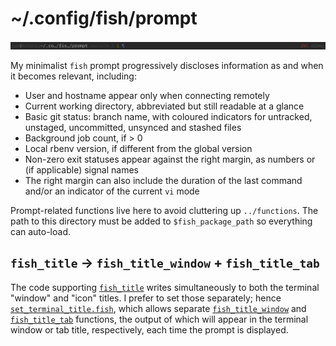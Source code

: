 # ~/.config/fish/prompt

![Screenshot]

My minimalist `fish` prompt progressively discloses information as and when it
becomes relevant, including:

* User and hostname appear only when connecting remotely
* Current working directory, abbreviated but still readable at a glance
* Basic git status: branch name, with coloured indicators for untracked,
  unstaged, uncommitted, unsynced and stashed files
* Background job count, if > 0
* Local rbenv version, if different from the global version
* Non-zero exit statuses appear against the right margin, as numbers or (if
  applicable) signal names
* The right margin can also include the duration of the last command and/or an
  indicator of the current `vi` mode

Prompt-related functions live here to avoid cluttering up `../functions`. The
path to this directory must be added to `$fish_package_path` so everything can
auto-load.

[Screenshot]: https://raw.githubusercontent.com/zgracem/dotconfig/main/fish/prompt/prompt.png

## `fish_title` → `fish_title_window` + `fish_title_tab`

The code supporting [`fish_title`][1] writes simultaneously to both the terminal
"window" and "icon" titles. I prefer to set those separately; hence
[`set_terminal_title.fish`][2], which allows separate [`fish_title_window`][3]
and [`fish_title_tab`][4] functions, the output of which will appear in the
terminal window or tab title, respectively, each time the prompt is displayed.

[1]: https://fishshell.com/docs/current/cmds/fish_title.html
[2]: https://github.com/zgracem/dotconfig/blob/main/fish/prompt/functions/set_terminal_title.fish
[3]: https://github.com/zgracem/dotconfig/blob/main/fish/prompt/functions/fish_title_window.fish
[4]: https://github.com/zgracem/dotconfig/blob/main/fish/prompt/functions/fish_title_tab.fish

